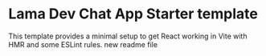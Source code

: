 # Lama Dev Chat App Starter template

This template provides a minimal setup to get React working in Vite with HMR and some ESLint rules.
n e w   r e a d m e   f i l e  
 